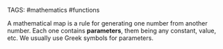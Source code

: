 TAGS: #mathematics #functions 

A mathematical map is a rule for generating one number from another number. Each one contains **parameters**, them being any constant, value, etc. We usually use Greek symbols for parameters.